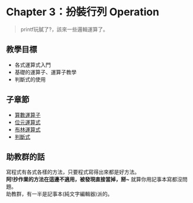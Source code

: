 # Chapter 3：扮裝行列 Operation

> printf玩膩了?，該來一些邏輯運算了。

## 教學目標
- 各式運算式入門
- 基礎的運算子、運算子教學
- 判斷式的使用

## 子章節
  * [算數運算子]()
  * [位元運算式]()
  * [布林運算式]()
  * [判斷式]()

## 助教群的話
寫程式有各式各樣的方法，只要程式寫得出來都是好方法。  
**阿!抄作業的方法在這邊不適用，被發現直接當掉，掰~**
就算你用記事本寫都沒問題。  
助教群，有一半是記事本(純文字編輯器)派的。
